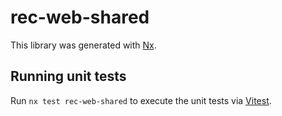 # rec-web-shared

This library was generated with [Nx](https://nx.dev).

## Running unit tests

Run `nx test rec-web-shared` to execute the unit tests via [Vitest](https://vitest.dev/).

